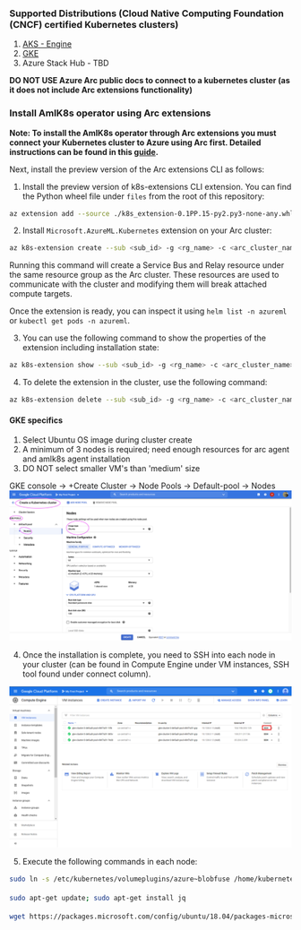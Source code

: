 ### Supported Distributions (Cloud Native Computing Foundation (CNCF) certified Kubernetes clusters)
1. [AKS - Engine](https://github.com/Azure/aks-engine/blob/master/docs/tutorials/quickstart.md)
2. [GKE](https://console.cloud.google.com/kubernetes)
3. Azure Stack Hub - TBD

**DO NOT USE Azure Arc public docs to connect to a kubernetes cluster (as it does not include Arc extensions functionality)**

### Install AmlK8s operator using Arc extensions

**Note: To install the AmlK8s operator through Arc extensions you must connect your Kubernetes cluster to Azure using Arc first.  Detailed instructions can be found in this [guide](https://github.com/Azure/AML-Kubernetes/blob/master/docs/enable-arc-kubernetes-cluster.md).**

Next, install the preview version of the Arc extensions CLI as follows:

1. Install the preview version of k8s-extensions CLI extension.  You can find the Python wheel file under `files` from the root of this repository:
```bash
az extension add --source ./k8s_extension-0.1PP.15-py2.py3-none-any.whl
```

2. Install `Microsoft.AzureML.Kubernetes` extension on your Arc cluster:

```bash
az k8s-extension create --sub <sub_id> -g <rg_name> -c <arc_cluster_name> --cluster-type connectedClusters  --extension-type Microsoft.AzureML.Kubernetes -n azureml-kubernetes-connector --release-train preview --config enableTraining=True
```

Running this command will create a Service Bus and Relay resource under the same resource group as the Arc cluster.  These resources are used to communicate with the cluster and modifying them will break attached compute targets.

Once the extension is ready, you can inspect it using `helm list -n azureml` or `kubectl get pods -n azureml`.

3. You can use the following command to show the properties of the extension including installation state:

```bash
az k8s-extension show --sub <sub_id> -g <rg_name> -c <arc_cluster_name> --cluster-type connectedclusters -n azureml-kubernetes-connector
```

4. To delete the extension in the cluster, use the following command:

```bash
az k8s-extension delete --sub <sub_id> -g <rg_name> -c <arc_cluster_name> --cluster-type connectedclusters -n azureml-kubernetes-connector
```

#### GKE specifics
1. Select Ubuntu OS image during cluster create
2. A minimum of 3 nodes is required; need enough resources for arc agent and amlk8s agent installation
3. DO NOT select smaller VM's than 'medium' size

GKE console -> +Create Cluster -> Node Pools -> Default-pool -> Nodes
![GKEClusterCreate](/docs/media/gkecreate.png)


4. Once the installation is complete, you need to SSH into each node in your cluster (can be found in Compute Engine under VM instances, SSH tool found under connect column).

![GKEClusterSSH](/docs/media/gke-ssh.png)

5. Execute the following commands in each node:

  ```bash
  sudo ln -s /etc/kubernetes/volumeplugins/azure~blobfuse /home/kubernetes/flexvolume/

  sudo apt-get update; sudo apt-get install jq

  wget https://packages.microsoft.com/config/ubuntu/18.04/packages-microsoft-prod.deb; sudo dpkg -i packages-microsoft-prod.deb; sudo apt-get update; sudo apt-get install blobfuse
  ```
